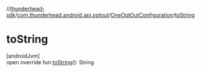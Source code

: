 //[thunderhead-sdk](../../../index.md)/[com.thunderhead.android.api.optout](../index.md)/[OneOptOutConfiguration](index.md)/[toString](to-string.md)

# toString

[androidJvm]\
open override fun [toString](to-string.md)(): String
